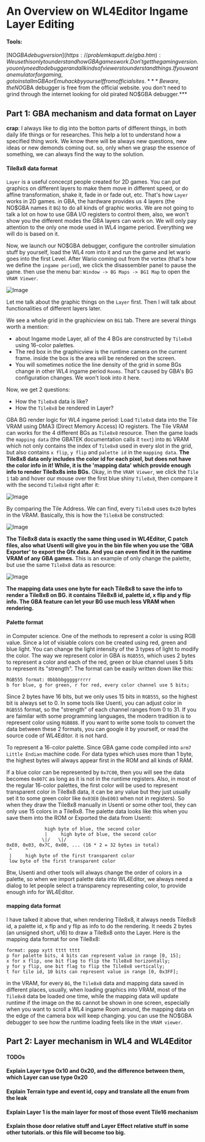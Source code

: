 # An Overview on WL4Editor Ingame Layer Editing

#### Tools:
[NO$GBA debug version](https://problemkaputt.de/gba.htm): We use this only to understand how GBA games work. Don't get the gaming version. you only need to debugger and all kinds of viewers to understand things. If you want an emulator for gaming, go to install mGBA or Emuhack by yourself from official sites. ***Beware, the NO$GBA debugger is free from the official website. you don't need to grind through the internet looking for old pirated NO$GBA debugger.***

  
## Part 1: GBA mechanism and data format on Layer
  
**crap**: I always like to dig into the botton parts of different things, in both daily life things or for researches. This help a lot to understand how a specified thing work. We know there will be always new questions, new ideas or new demonds coming out. so, only when we grasp the essence of something, we can always find the way to the solution.

#### Tile8x8 data format

`Layer` is a useful concecpt people created for 2D games. You can put graphics on different layers to make them move in different speed, or do affine transformation, shake it, fade in or fade out, etc. That's how `Layer` works in 2D games. in GBA, the hardware provides us 4 layers (the NO$GBA names it `BG`) to do all kinds of graphic works. We are not going to talk a lot on how to use GBA I/O registers to control them, also, we won't show you the different modes the GBA layers can work on. We will only pay attention to the only one mode used in WL4 ingame period. Everything we will do is based on it.

Now, we launch our NO$GBA debugger, configure the controller simulation stuff by yourself, load the WL4 rom into it and run the game and let wario goes into the first Level. After Wario coming out from the vortex (that's how we define the `ingame period`), we click the disassembler panel to pause the game. then use the menu bar: `Window -> BG Maps -> BG1 Map` to open the `VRAM Viewer`.

![Image](tutorials/1_LayerEditing/1_1_Overview/images/VramViewerBG1.png)

Let me talk about the graphic things on the `Layer` first. Then I will talk about functionalities of different layers later.

We see a whole grid in the graphicview on `BG1` tab. There are several things worth a mention: 
- about Ingame mode Layer, all of the 4 BGs are constructed by `Tile8x8` using 16-color palettes.
- The red box in the graphicview is the runtime camera on the current frame. inside the box is the area will be rendered on the screen.
- You will sometimes notice the line density of the grid in some BGs change in other WL4 ingame period `Rooms`. That's caused by GBA's BG configuration changes. We won't look into it here.

Now, we get 2 questions:
- How the `Tile8x8` data is like?
- How the `Tile8x8` be rendered in Layer?

GBA BG render logic for WL4 ingame period: Load `Tile8x8` data into the Tile VRAM using DMA3 (Direct Memory Access) IO registers. The Tile VRAM can works for the 4 different BGs as `Tile8x8` resource. Then the game loads the `mapping data` (the GBATEK documentation calls it `text`) into `BG` VRAM which not only contains the index of `Tile8x8` used in every slot in the grid, but also contains `x flip`, `y flip` and `palette id` in the `mapping data`.
**The Tile8x8 data only includes the color id for each pixel, but does not have the color info in it! While, it is the 'mapping data' which provide enough info to render Tile8x8s into BGs.**
Okay, in the `VRAM Viewer`, we click the `Tile 1` tab and hover our mouse over the first blue shiny `Tile8x8`, then compare it with the second `Tile8x8` right after it:

![Image](tutorials/1_LayerEditing/1_1_Overview/images/VramViewerTileData.png)

By comparing the Tile Address. We can find, every `Tile8x8` uses `0x20` bytes in the VRAM. Basically, this is how the `Tile8x8` be constructed:

![Image](tutorials/1_LayerEditing/1_1_Overview/images/Tile8x8DataFormat.png)

**The Tile8x8 data is exactly the same thing used in WL4Editor, C patch files, also what Usenti will give you in the bin file when you use the 'GBA Exporter' to export the Gfx data. And you can even find it in the runtime VRAM of any GBA games.** 
This is an example of only change the palette, but use the same `Tile8x8` data as resource:

![Image](tutorials/1_LayerEditing/1_1_Overview/images/Tile8x8ChangePalette.png)

**The mapping data uses one byte for each Tile8x8 to save the info to render a Tile8x8 on BG. it contains Tile8x8 id, palette id, x flip and y flip info. The GBA feature can let your BG use much less VRAM when rendering.** 

#### Palette format

in Computer science. One of the methods to represent a color is using RGB value. Since a lot of visiable colors con be created using red, green and blue light. You can change the light intensity of the 3 types of light to modify the color. The way we represent color in GBA is `RGB555`, which uses 2 bytes to represent a color and each of the red, green or blue channel uses 5 bits to represent its "strength". The format can be easily written down like this:

```
RGB555 format: 0bbbbbgggggrrrrr
b for blue, g for green, r for red, every color channel use 5 bits;
```

Since 2 bytes have 16 bits, but we only uses 15 bits in `RGB555`, so the highest bit is always set to 0. In some tools like Usenti, you can adjust color in `RGB555` format, so the "strength" of each channel ranges from 0 to 31. If you are faimilar with some programming languages, the modern tradition is to represent color using `RGB888`. If you want to write some tools to convert the data between these 2 formats, you can google it by yourself, or read the source code of WL4Editor. it is not hard.

To represent a 16-color palette. Since GBA game code compiled into `arm7 Little Endian` machine code. For data types which uses more than 1 byte, the highest bytes will always appear first in the ROM and all kinds of RAM. 

If a blue color can be represented by `0x7C00`, then you will see the data becomes `0x007C` as long as it is not in the runtime registers. Also, in most of the regular 16-color palettes, the first color will be used to represent transparent color in Tile8x8 data, it can be any value but they just usually set it to some green color like `0x03E0` (`0xE003` when not in registers). So when they draw the Tile8x8 manually in Usenti or some other tool, they can only use 15 colors in a Tile8x8. The palette data looks like this when you save them into the ROM or Exported the data from Usenti:
```
              high byte of blue, the second color
              |     high byte of blue, the second color
             \|/   \|/
0xE0, 0x03, 0x7C, 0x00, ... (16 * 2 = 32 bytes in total)
 ^     ^
 |     high byte of the first transparent color
 low byte of the first transparent color
```
Btw, Usenti and other tools will always change the order of colors in a palette, so when we import palette data into WL4Editor, we always need a dialog to let people select a transparency representing color, to provide enough info for WL4Editor.

#### mapping data format

I have talked it above that, when rendering Tile8x8, it always needs Tile8x8 id, a palette id, x flp and y flip as info to do the rendering. It needs 2 bytes (an unsigned short, u16) to draw a Tile8x8 onto the Layer. Here is the mapping data format for one Tile8x8:
```
format: pppp xytt tttt tttt
p for palette bits, 4 bits can represent value in range [0, 15];
x for x flip, one bit flag to flip the Tile8x8 horizontally;
y for y flip, one bit flag to flip the Tile8x8 vertically;
t for tile id, 10 bits can represent value in range [0, 0x3FF];
```
in the VRAM, for every `BG`, the `Tile8x8` data and mapping data saved in different places, usually, when loading graphics into VRAM, most of the `Tile8x8` data be loaded one time, while the mapping data will update runtime if the image on the `BG` cannot be shown in one screen, especially when you want to scroll a WL4 ingame Room around, the mapping data on the edge of the camera box will keep changing. you can use the NO$GBA debugger to see how the runtime loading feels like in the `VRAM viewer`.
  
## Part 2: Layer mechanism in WL4 and WL4Editor
#### TODOs
#### Explain Layer type 0x10 and 0x20, and the difference between them, which Layer can use type 0x20
#### Explain Terrain type and event id, copy and translate all the enum from the leak
#### Explain Layer 1 is the main layer for most of those event Tile16 mechanism
#### Explain those door relative stuff and Layer Effect relative stuff in some other tutorials. or this file will become too big.
  
